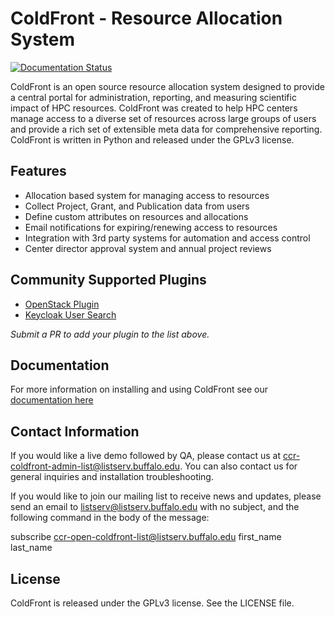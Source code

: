 # ColdFront - Resource Allocation System

[![Documentation Status](https://readthedocs.org/projects/coldfront/badge/?version=latest)](https://coldfront.readthedocs.io/en/latest/?badge=latest)

ColdFront is an open source resource allocation system designed to provide a
central portal for administration, reporting, and measuring scientific impact
of HPC resources. ColdFront was created to help HPC centers manage access to a
diverse set of resources across large groups of users and provide a rich set of
extensible meta data for comprehensive reporting. ColdFront is written in
Python and released under the GPLv3 license.

## Features

- Allocation based system for managing access to resources
- Collect Project, Grant, and Publication data from users
- Define custom attributes on resources and allocations
- Email notifications for expiring/renewing access to resources
- Integration with 3rd party systems for automation and access control
- Center director approval system and annual project reviews

## Community Supported Plugins

- [OpenStack Plugin](https://github.com/nerc-project/coldfront-plugin-openstack)
- [Keycloak User Search](https://github.com/nerc-project/coldfront-plugin-keycloak)

_Submit a PR to add your plugin to the list above._

## Documentation

For more information on installing and using ColdFront see our [documentation here](https://coldfront.readthedocs.io)

## Contact Information
If you would like a live demo followed by QA, please contact us at
ccr-coldfront-admin-list@listserv.buffalo.edu. You can also contact us for
general inquiries and installation troubleshooting.

If you would like to join our mailing list to receive news and updates, please
send an email to listserv@listserv.buffalo.edu with no subject, and the
following command in the body of the message:

subscribe ccr-open-coldfront-list@listserv.buffalo.edu first_name last_name


## License

ColdFront is released under the GPLv3 license. See the LICENSE file.

